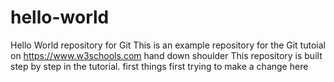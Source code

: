 # hello-world
Hello World repository for Git 
This is an example repository for the Git tutoial on https://www.w3schools.com
 hand down shoulder 
This repository is built step by step in the tutorial.
first things first
trying to make a change here

